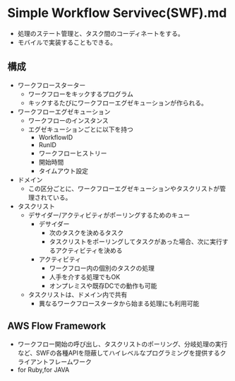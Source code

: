 # Simple Workflow Servivec(SWF).md
- 処理のステート管理と、タスク間のコーディネートをする。
- モバイルで実装することもできる。

## 構成
- ワークフロースターター
	- ワークフローをキックするプログラム
	- キックするたびにワークフローエグゼキューションが作られる。
- ワークフローエグゼキューション
	- ワークフローのインスタンス
	- エグゼキューションごとに以下を持つ
		- WorkflowID
		- RunID
		- ワークフローヒストリー
		- 開始時間
		- タイムアウト設定
- ドメイン
	- この区分ごとに、ワークフローエグゼキューションやタスクリストが管理されている。
- タスクリスト
	- デサイダー/アクティビティがポーリングするためのキュー
		- デサイダー
			- 次のタスクを決めるタスク
			- タスクリストをポーリングしてタスクがあった場合、次に実行するアクティビティを決める
		- アクティビティ
			- ワークフロー内の個別のタスクの処理
			- 人手を介する処理でもOK
			- オンプレミスや既存DCでの動作も可能
	- タスクリストは、ドメイン内で共有
		- 異なるワークフロースタータから始まる処理にも利用可能

## AWS Flow Framework
- ワークフロー開始の呼び出し、タスクリストのポーリング、分岐処理の実行など、SWFの各種APIを隠蔽してハイレベルなプログラミングを提供するクライアントフレームワーク
- for Ruby,for JAVA